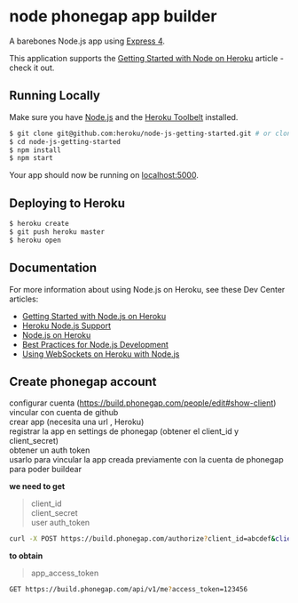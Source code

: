 # node phonegap app builder

A barebones Node.js app using [Express 4](http://expressjs.com/).

This application supports the [Getting Started with Node on Heroku](https://devcenter.heroku.com/articles/getting-started-with-nodejs) article - check it out.

## Running Locally

Make sure you have [Node.js](http://nodejs.org/) and the [Heroku Toolbelt](https://toolbelt.heroku.com/) installed.

```sh
$ git clone git@github.com:heroku/node-js-getting-started.git # or clone your own fork
$ cd node-js-getting-started
$ npm install
$ npm start
```

Your app should now be running on [localhost:5000](http://localhost:5000/).

## Deploying to Heroku

```sh
$ heroku create
$ git push heroku master
$ heroku open
```

## Documentation

For more information about using Node.js on Heroku, see these Dev Center articles:

- [Getting Started with Node.js on Heroku](https://devcenter.heroku.com/articles/getting-started-with-nodejs)
- [Heroku Node.js Support](https://devcenter.heroku.com/articles/nodejs-support)
- [Node.js on Heroku](https://devcenter.heroku.com/categories/nodejs)
- [Best Practices for Node.js Development](https://devcenter.heroku.com/articles/node-best-practices)
- [Using WebSockets on Heroku with Node.js](https://devcenter.heroku.com/articles/node-websockets)

## Create phonegap account

configurar cuenta (https://build.phonegap.com/people/edit#show-client)    
vincular con cuenta de github    
crear app (necesita una url , Heroku)    
registrar la app en settings de phonegap (obtener el client_id y client_secret)    
obtener un auth token    
usarlo para vincular la app creada previamente con la cuenta de phonegap para poder buildear     


**we need to get**

> client_id    
> client_secret    
> user auth_token    

```sh
curl -X POST https://build.phonegap.com/authorize?client_id=abcdef&client_secret=123456&auth_token=789hij    
```

**to obtain**

> app_access_token   

```sh
GET https://build.phonegap.com/api/v1/me?access_token=123456
```